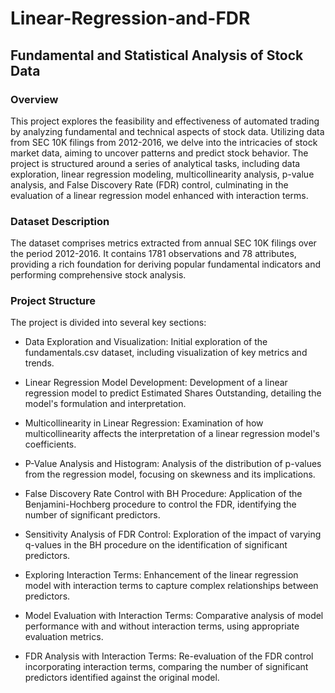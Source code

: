 # Linear-Regression-and-FDR
## Fundamental and Statistical Analysis of Stock Data

### Overview
This project explores the feasibility and effectiveness of automated trading by analyzing fundamental and technical aspects of stock data. Utilizing data from SEC 10K filings from 2012-2016, we delve into the intricacies of stock market data, aiming to uncover patterns and predict stock behavior. The project is structured around a series of analytical tasks, including data exploration, linear regression modeling, multicollinearity analysis, p-value analysis, and False Discovery Rate (FDR) control, culminating in the evaluation of a linear regression model enhanced with interaction terms.

### Dataset Description
The dataset comprises metrics extracted from annual SEC 10K filings over the period 2012-2016. It contains 1781 observations and 78 attributes, providing a rich foundation for deriving popular fundamental indicators and performing comprehensive stock analysis.

### Project Structure
The project is divided into several key sections:

- Data Exploration and Visualization: Initial exploration of the fundamentals.csv dataset, including visualization of key metrics and trends.

- Linear Regression Model Development: Development of a linear regression model to predict Estimated Shares Outstanding, detailing the model's formulation and interpretation.

- Multicollinearity in Linear Regression: Examination of how multicollinearity affects the interpretation of a linear regression model's coefficients.

- P-Value Analysis and Histogram: Analysis of the distribution of p-values from the regression model, focusing on skewness and its implications.

- False Discovery Rate Control with BH Procedure: Application of the Benjamini-Hochberg procedure to control the FDR, identifying the number of significant predictors.

- Sensitivity Analysis of FDR Control: Exploration of the impact of varying q-values in the BH procedure on the identification of significant predictors.

- Exploring Interaction Terms: Enhancement of the linear regression model with interaction terms to capture complex relationships between predictors.

- Model Evaluation with Interaction Terms: Comparative analysis of model performance with and without interaction terms, using appropriate evaluation metrics.

- FDR Analysis with Interaction Terms: Re-evaluation of the FDR control incorporating interaction terms, comparing the number of significant predictors identified against the original model.

